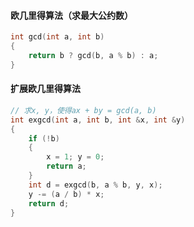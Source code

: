 #### 欧几里得算法（求最大公约数）

```c++
int gcd(int a, int b)
{
    return b ? gcd(b, a % b) : a;
}
```



#### 扩展欧几里得算法

```c++
// 求x, y，使得ax + by = gcd(a, b)
int exgcd(int a, int b, int &x, int &y)
{
    if (!b)
    {
        x = 1; y = 0;
        return a;
    }
    int d = exgcd(b, a % b, y, x);
    y -= (a / b) * x;
    return d;
}
```

